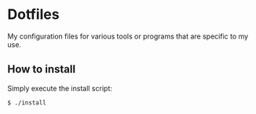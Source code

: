 # Dotfiles
My configuration files for various tools or programs that are specific to my use.

## How to install
Simply execute the install script:

```shell
$ ./install
```
